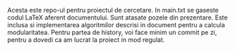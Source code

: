 Acesta este repo-ul pentru proiectul de cercetare.
In main.txt se gaseste codul LaTeX aferent documentului.
Sunt atasate pozele din prezentare. 
Este inclusa si implementarea algoritmilor descrisi in document
pentru a calcula modularitatea. Pentru partea de history,
voi face minim un commit pe zi, pentru a dovedi ca am lucrat la 
proiect in mod regulat.